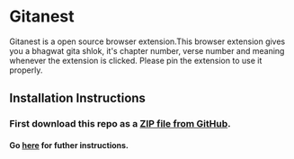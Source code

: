 # Gitanest

Gitanest is a open source browser extension.This browser extension gives you a bhagwat gita shlok, it's chapter number, verse number and meaning whenever the extension is clicked. Please pin the extension to use it properly.

## Installation Instructions

### First download this repo as a [ZIP file from GitHub](https://api.github.com/repos/chirag127/Gitanest/zipball/main).

#### Go [here](https://github.com/chirag127/Installation-Instructions/blob/main/README.md#for-browser-extension) for futher instructions.
